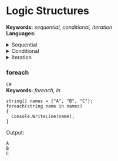 # Logic Structures

**Keywords:** _sequential, conditional, iteration_   
**Languages:**

<details>
  <summary> Sequential </summary>   
 
  **Keywords:**   
  **Description:**   
  **Examples:**   
  **Remarks:**   
  
</details>

<details>
  <summary> Conditional </summary>   
 
  **Keywords:** _if-elseif-else, switch-case, selection_    
  **Description:**   
  **Examples:**   

  ```
  C#

  int employeeLevel = 100;
  string title = "";

  if(employeeLevel == 100){

  }
  else if(employeeLevel == 200){
    title = "Senior Associate";
  }
  else if(employeeLevel == 300){
    title = "Manager";
  }
  else if(employeeLevel == 400){
    title = "Senior Manager";
  }
  else{
    title = "Associate";
  }
  ```
  

  ```
  C#

  int employeeLevel = 100;
  string title = "";

  switch(employeeLevel)
  {
    case 100:
    case 200:
      title = "Senior Associate";
      break;
    case 300:
      title = "Manager";
      break;
    case 400:
      title = "Senior Manager";
      break;
    default:
      title = "Associate";
      break;
  }
  ```
  
  **Remarks:**   
  
</details>

<details>
  <summary> Iteration </summary>   
 
  **Keywords:** _for, while, loop, repetition_   
  **Description:**   
  **Examples:**   
  **Remarks:**   
  
</details>

### foreach

`C#`    
**Keywords:** _foreach, in_
```
string[] names = {"A", "B", "C"};
foreach(string name in names)
{
  Console.WriteLine(name);
}
```

Output:
```
A
B
C
```

### 
